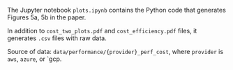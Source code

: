 
The Jupyter notebook `plots.ipynb` contains the Python code that generates Figures 5a, 5b
in the paper.

In addition to `cost_two_plots.pdf` and `cost_efficiency.pdf` files, it generates `.csv`
files with raw data.

Source of data: `data/performance/{provider}_perf_cost`, where `provider` is `aws`, `azure`, or `gcp.
